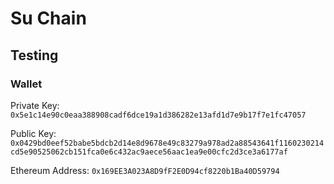 # Su Chain

## Testing

### Wallet

Private Key:
  `0x5e1c14e90c0eaa388908cadf6dce19a1d386282e13afd1d7e9b17f7e1fc47057`

Public Key:
  `0x0429bd0eef52babe5bdcb2d14e8d9678e49c83279a978ad2a88543641f1160230214cd5e90525062cb151fca0e6c432ac9aece56aac1ea9e00cfc2d3ce3a6177af`

Ethereum Address:
  `0x169EE3A023A8D9fF2E0D94cf8220b1Ba40D59794`
